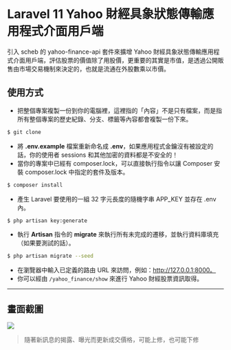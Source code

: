 # Laravel 11 Yahoo 財經具象狀態傳輸應用程式介面用戶端

引入 scheb 的 yahoo-finance-api 套件來擴增 Yahoo 財經具象狀態傳輸應用程式介面用戶端，評估股票的價值除了用股價，更重要的其實是市值，是透過公開販售由市場交易機制來決定的，也就是流通在外股數乘以市價。

## 使用方式
- 把整個專案複製一份到你的電腦裡，這裡指的「內容」不是只有檔案，而是指所有整個專案的歷史紀錄、分支、標籤等內容都會複製一份下來。
```sh
$ git clone
```
- 將 __.env.example__ 檔案重新命名成 __.env__，如果應用程式金鑰沒有被設定的話，你的使用者 sessions 和其他加密的資料都是不安全的！
- 當你的專案中已經有 composer.lock，可以直接執行指令以讓 Composer 安裝 composer.lock 中指定的套件及版本。
```sh
$ composer install
```
- 產生 Laravel 要使用的一組 32 字元長度的隨機字串 APP_KEY 並存在 .env 內。
```sh
$ php artisan key:generate
```
- 執行 __Artisan__ 指令的 __migrate__ 來執行所有未完成的遷移，並執行資料庫填充（如果要測試的話）。
```sh
$ php artisan migrate --seed
```
- 在瀏覽器中輸入已定義的路由 URL 來訪問，例如：http://127.0.0.1:8000。
- 你可以經由 `/yahoo_finance/show` 來進行 Yahoo 財經股票資訊取得。

----

## 畫面截圖
![](https://i.imgur.com/moyxs0U.png)
> 隨著新訊息的揭露、曝光而更新成交價格，可能上修，也可能下修
